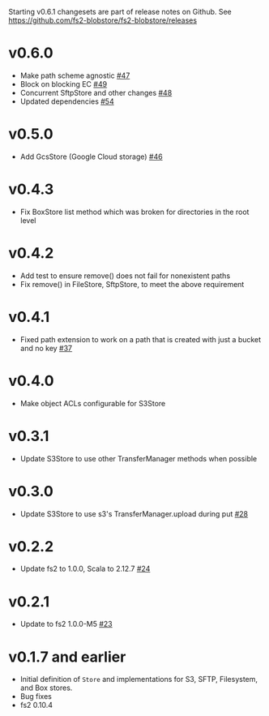 Starting v0.6.1 changesets are part of release notes on Github. See https://github.com/fs2-blobstore/fs2-blobstore/releases

v0.6.0
======
* Make path scheme agnostic [#47](https://github.com/lendup/fs2-blobstore/pull/47)
* Block on blocking EC [#49](https://github.com/lendup/fs2-blobstore/pull/49)
* Concurrent SftpStore and other changes [#48](https://github.com/lendup/fs2-blobstore/pull/52)
* Updated dependencies [#54](https://github.com/lendup/fs2-blobstore/pull/54)

v0.5.0
======
* Add GcsStore (Google Cloud storage) [#46](https://github.com/lendup/fs2-blobstore/pull/46)

v0.4.3
======
* Fix BoxStore list method which was broken for directories in the root level

v0.4.2
======
* Add test to ensure remove() does not fail for nonexistent paths
* Fix remove() in FileStore, SftpStore, to meet the above requirement

v0.4.1
======
* Fixed path extension to work on a path that is created with just a bucket and no key [#37](https://github.com/lendup/fs2-blobstore/pull/37)

v0.4.0
======
* Make object ACLs configurable for S3Store

v0.3.1
======
* Update S3Store to use other TransferManager methods when possible

v0.3.0
======
* Update S3Store to use s3's TransferManager.upload during put [#28](https://github.com/lendup/fs2-blobstore/pull/28)

v0.2.2
======
* Update fs2 to 1.0.0, Scala to 2.12.7 [#24](https://github.com/lendup/fs2-blobstore/pull/24)


v0.2.1
======
* Update to fs2 1.0.0-M5 [#23](https://github.com/lendup/fs2-blobstore/pull/23)


v0.1.7 and earlier
==================

* Initial definition of `Store` and implementations for S3, SFTP, Filesystem, and Box stores.
* Bug fixes
* fs2 0.10.4
